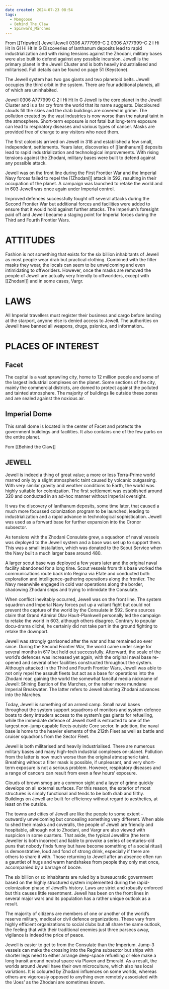 ```yaml
---
date created: 2024-07-23 08:54
tags:
  - Mongoose
  - Behind_The_Claw
  - Spinward_Marches
---
```


From [[Tripwire]]
JewellJewell 0306 A777999–C 2 0306 A777999–C 2 I Hi Ht In GI Hi Ht In G Discoveries of lanthanum deposits lead to rapid industrialization and with rising tensions against the Zhodani, military bases were also built to defend against any possible incursion. Jewell is the primary planet in the Jewell Cluster and is both heavily industrialised and militarised. Full details can be found on page 51 (Keystone).

The Jewell system has two gas giants and two planetoid belts. Jewell occupies the third orbit in the system. There are four additional planets, all of which are uninhabited.

Jewell 0306 A777999 C 2 I Hi Ht In G Jewell is the core planet in the Jewell Cluster and is a far cry from the world that its name suggests. Discoloured clouds fill the skies and the drab buildings are covered in grime. The pollution created by the vast industries is now worse than the natural taint in the atmosphere. Short-term exposure is not fatal but long-term exposure can lead to respiratory diseases and various types of cancer. Masks are provided free of charge to any visitors who need them.

The first colonists arrived on Jewell in 318 and established a few small, independent, settlements. Years later, discoveries of [[lanthanum]] deposits lead to rapid industrialization and technological improvements. With rising tensions against the Zhodani, military bases were built to defend against any possible attack.

Jewell was on the front line during the First Frontier War and the Imperial Navy forces failed to repel the [[Zhodani]] attack in 592, resulting in their occupation of the planet. A campaign was launched to retake the world and in 603 Jewell was once again under Imperial control.

Improved defences successfully fought off several attacks during the Second Frontier War but additional forces and facilities were added to ensure that it would hold against further attacks. The Imperium’s foresight paid off and Jewell became a staging point for Imperial forces during the Third and Fourth Frontier Wars.

# ATTITUDES

Fashion is not something that exists for the six billion inhabitants of Jewell as most people wear drab but practical clothing. Combined with the filter masks they wear, the locals can seem to be unwelcoming and even intimidating to offworlders. However, once the masks are removed the people of Jewell are actually very friendly to offworlders, except with [[Zhodani]] and in some cases, Vargr.

# LAWS

All Imperial travellers must register their business and cargo before landing at the starport, anyone else is denied access to Jewell. The authorities on Jewell have banned all weapons, drugs, psionics, and information..

# PLACES OF INTEREST

## Facet

The capital is a vast sprawling city, home to 12 million people and some of the largest industrial complexes on the planet. Some sections of the city, mainly the commercial districts, are domed to protect against the polluted and tainted atmosphere. The majority of buildings lie outside these zones and are sealed against the noxious air.

## Imperial Dome

This small dome is located in the center of Facet and protects the government buildings and facilities. It also contains one of the few parks on the entire planet.

Fom [[Behind the Claw]]

## JEWELL

Jewell is indeed a thing of great value; a more or less Terra-Prime world marred only by a slight atmospheric taint caused by volcanic outgassing. With very similar gravity and weather conditions to Earth, the world was highly suitable for colonization. The first settlement was established around 320 and conducted in an ad-hoc manner without Imperial oversight.

It was the discovery of lanthanum deposits, some time later, that caused a much more focussed colonization program to be launched, leading to industrialization and a rapid advance in technological sophistication.
Jewell was used as a forward base for further expansion into the Cronor subsector.

As tensions with the Zhodani Consulate grew, a squadron of naval vessels was deployed to the Jewell system and a base was set up to support them. This was a small installation, which was donated to the Scout Service when the Navy built a much larger base around 480.

A larger scout base was deployed a few years later and the original naval facility abandoned for a long time. Scout vessels from this base worked the communications route back into Regina via Efate and conducted both exploration and intelligence-gathering operations along the frontier. The Navy meanwhile engaged in cold war operations along the border, shadowing Zhodani ships and trying to intimidate the Consulate.

When conflict inevitably occurred, Jewell was on the front line. The system squadron and Imperial Navy forces put up a valiant fight but could not prevent the capture of the world by the Consulate in 592. Some sources claim that Grand Admiral Olav Hault-Plankwell personally led the campaign to retake the world in 603, although others disagree. Contrary to popular docu-drama cliché, he certainly did not take part in the ground fighting to retake the downport.

Jewell was strongly garrisoned after the war and has remained so ever since. During the Second Frontier War, the world came under siege for several months in 617 but held out successfully. Afterward, the scale of the world’s defences was increased yet again, with the original naval base re-opened and several other facilities constructed throughout the system. Although attacked in the Third and Fourth Frontier Wars, Jewell was able to not only repel the assault fleets but act as a base for operations into the Zhodani rear, gaining the world the somewhat fanciful media nickname of Jewell: Shining Bastion of the Marches, or the rather more mundane Imperial Breakwater. The latter refers to Jewell blunting Zhodani advances into the Marches.

Today, Jewell is something of an armed camp. Small naval bases throughout the system support squadrons of monitors and system defence boats to deny intruders access to the system’s gas giants for refuelling, while the immediate defence of Jewell itself is entrusted to one of the largest non-jump capable fleets outside Core sector. In addition, the naval base is home to the heavier elements of the 212th Fleet as well as battle and cruiser squadrons from the Sector Fleet.

Jewell is both militarised and heavily industrialised. There are numerous military bases and many high-tech industrial complexes on-planet. Pollution from the latter is now much worse than the original atmospheric taint. Breathing without a filter mask is possible, if unpleasant, and very short-term exposure is not a serious problem. However, respiratory diseases and a range of cancers can result from even a few hours’ exposure.

Clouds of brown smog are a common sight and a layer of grime quickly develops on all external surfaces. For this reason, the exterior of most structures is simply functional and tends to be both drab and filthy. Buildings on Jewell are built for efficiency without regard to aesthetics, at least on the outside.

The towns and cities of Jewell are like the people to some extent – outwardly unwelcoming but concealing something very different. When able to shed their masks and coveralls, the people of Jewell are friendly and hospitable, although not to Zhodani, and Vargr are also viewed with suspicion in some quarters. That aside, the typical Jewellite (the term Jeweller is both incorrect and liable to provoke a series of centuries-old puns that nobody finds funny but have become something of a social ritual) is demonstrative, loud and fond of strong drink, especially if there are others to share it with.  Those returning to Jewell after an absence often run a gauntlet of hugs and warm handshakes from people they only met once, accompanied by a barrage of booze.

The six billion or so inhabitants are ruled by a bureaucratic government based on the highly structured system implemented during the rapid-colonization phase of Jewell’s history. Laws are strict and robustly enforced but this causes little resentment. Jewell has been on the front lines in several major wars and its population has a rather unique outlook as a result.

The majority of citizens are members of one or another of the world’s reserve military, medical or civil defence organizations. These vary from highly efficient organizations to social clubs but all share the same outlook, the feeling that with their traditional enemies just three parsecs away, vigilance is indeed the price of peace.

Jewell is easier to get to from the Consulate than the Imperium. Jump-3 vessels can make the crossing into the Regina subsector but ships with shorter legs need to either arrange deep-space refuelling or else make a long transit around neutral space via Plaven and Emerald.  As a result, the worlds around Jewell have their own microculture, which also has local variations. It is coloured by Zhodani influences on some worlds, whereas others are vigorously opposed to anything even remotely associated with the ‘Joes’ as the Zhodani are sometimes known.
